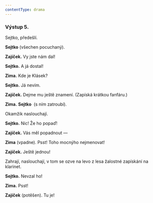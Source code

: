 ```yaml
---
contentType: drama
---
```


### Výstup 5.

Sejtko, předešlí.

**Sejtko** (všechen pocuchaný). 

**Zajíček.** Vy jste nám dal! 

**Sejtko.** A já dostal! 

**Zima.** Kde je Klásek? 

**Sejtko.** Já nevím.

**Zajíček.** Dejme mu ještě znamení. (Zapíská krátkou fanfáru.)

**Zima.** **Sejtko**  (s ním zatroubí).

Okamžik naslouchají.

**Sejtko.** Nic! Že ho popaď!

**Zajíček.** Vás měl popadnout —

**Zima** (vpadne). Psst! Toho mocnýho nejmenovat!

**Zajíček.** Ještě jednou!

Zahrají, naslouchají, v tom se ozve na levo z lesa žalostné zapískání na klarinet.

**Sejtko.** Nevzal ho! 

**Zima.** Psst!

**Zajíček** (potěšen). Tu je!
